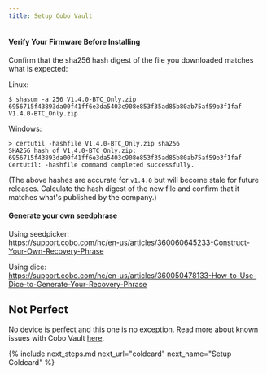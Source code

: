 ```yaml
---
title: Setup Cobo Vault
---
```


#### Verify Your Firmware Before Installing
Confirm that the sha256 hash digest of the file you downloaded matches what is expected:

Linux:
```
$ shasum -a 256 V1.4.0-BTC_Only.zip 
6956715f43893da00f41ff6e3da5403c908e853f35ad85b80ab75af59b3f1faf  V1.4.0-BTC_Only.zip
```
Windows:
```
> certutil -hashfile V1.4.0-BTC_Only.zip sha256
SHA256 hash of V1.4.0-BTC_Only.zip:
6956715f43893da00f41ff6e3da5403c908e853f35ad85b80ab75af59b3f1faf
CertUtil: -hashfile command completed successfully.
```

(The above hashes are accurate for `v1.4.0` but will become stale for future releases. Calculate the hash digest of the new file and confirm that it matches what's published by the company.)

#### Generate your own seedphrase

Using seedpicker:  
https://support.cobo.com/hc/en-us/articles/360060645233-Construct-Your-Own-Recovery-Phrase

Using dice:  
https://support.cobo.com/hc/en-us/articles/360050478133-How-to-Use-Dice-to-Generate-Your-Recovery-Phrase

## Not Perfect
No device is perfect and this one is no exception.
Read more about known issues with Cobo Vault [here](/known-issues/hardware/cobo).


{% include next_steps.md next_url="coldcard" next_name="Setup Coldcard" %}

